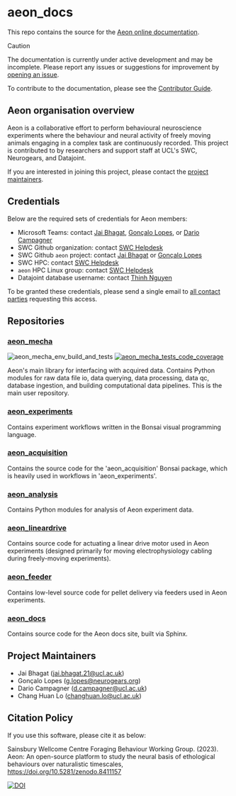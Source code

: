 # aeon_docs

This repo contains the source for the [Aeon online documentation](https://sainsburywellcomecentre.github.io/aeon_docs/). 

> [!CAUTION] 
> The documentation is currently under active development and may be incomplete.
> Please report any issues or suggestions for improvement by [opening an issue](https://github.com/SainsburyWellcomeCentre/aeon_docs/issues).

To contribute to the documentation, please see the [Contributor Guide](https://sainsburywellcomecentre.github.io/aeon_docs/contributor/index.html).

## Aeon organisation overview

Aeon is a collaborative effort to perform behavioural neuroscience experiments where the behaviour and neural activity of freely moving animals engaging in a complex task are continuously recorded. This project is contributed to by researchers and support staff at UCL's SWC, Neurogears, and Datajoint.

If you are interested in joining this project, please contact the [project maintainers](#project-maintainers).

## Credentials

Below are the required sets of credentials for Aeon members:

- Microsoft Teams: contact [Jai Bhagat](mailto:jai.bhagat.21@ucl.ac.uk), [Gonçalo Lopes](mailto:g.lopes@neurogears.org), or [Dario Campagner](mailto:d.campagner@ucl.ac.uk)
- SWC Github organization: contact [SWC Helpdesk](mailto:helpdesk@swc.ucl.ac.uk)
- SWC Github `aeon` project: contact [Jai Bhagat](mailto:jai.bhagat.21@ucl.ac.uk) or [Gonçalo Lopes](mailto:g.lopes@neurogears.org)
- SWC HPC: contact [SWC Helpdesk](mailto:helpdesk@swc.ucl.ac.uk)
- `aeon` HPC Linux group: contact [SWC Helpdesk](mailto:helpdesk@swc.ucl.ac.uk)
- Datajoint database username: contact [Thinh Nguyen](mailto:thinh@vathes.com)

To be granted these credentials, please send a single email to [all contact parties](mailto:jai.bhagat.21@ucl.ac.uk,g.lopes@neurogears.org,d.campagner@ucl.ac.uk,helpdesk@swc.ucl.ac.uk,thinh@vathes.com?subject=Request%20for%20Aeon%20credentials) requesting this access.

## Repositories
### [aeon_mecha](https://github.com/SainsburyWellcomeCentre/aeon_mecha)

![aeon_mecha_env_build_and_tests](https://github.com/SainsburyWellcomeCentre/aeon_mecha/actions/workflows/build_env_run_tests.yml/badge.svg?branch=main)
[![aeon_mecha_tests_code_coverage](https://codecov.io/gh/SainsburyWellcomeCentre/aeon_mecha/branch/main/graph/badge.svg?token=973EC1CG03)](https://codecov.io/gh/SainsburyWellcomeCentre/aeon_mecha)

Aeon's main library for interfacing with acquired data. Contains Python modules for raw data file io, data querying, data processing, data qc, database ingestion, and building computational data pipelines. This is the main user repository.

### [aeon_experiments](https://github.com/SainsburyWellcomeCentre/aeon_experiments)

Contains experiment workflows written in the Bonsai visual programming language.

### [aeon_acquisition](https://github.com/SainsburyWellcomeCentre/aeon_acquisition)

Contains the source code for the 'aeon_acquisition' Bonsai package, which is heavily used in workflows in 'aeon_experiments'.

### [aeon_analysis](https://github.com/SainsburyWellcomeCentre/aeon_analysis)

Contains Python modules for analysis of Aeon experiment data.

### [aeon_lineardrive](https://github.com/SainsburyWellcomeCentre/aeon_lineardrive)

Contains source code for actuating a linear drive motor used in Aeon experiments (designed primarily for moving electrophysiology cabling during freely-moving experiments).

### [aeon_feeder](https://github.com/SainsburyWellcomeCentre/aeon_feeder)

Contains low-level source code for pellet delivery via feeders used in Aeon experiments.

### [aeon_docs](https://github.com/SainsburyWellcomeCentre/aeon_docs)

Contains source code for the Aeon docs site, built via Sphinx. 


## Project Maintainers

- Jai Bhagat (jai.bhagat.21@ucl.ac.uk)
- Gonçalo Lopes (g.lopes@neurogears.org)
- Dario Campagner (d.campagner@ucl.ac.uk)
- Chang Huan Lo (changhuan.lo@ucl.ac.uk)

## Citation Policy

If you use this software, please cite it as below:

Sainsbury Wellcome Centre Foraging Behaviour Working Group. (2023). Aeon: An open-source platform to study the neural basis of ethological behaviours over naturalistic timescales,  https://doi.org/10.5281/zenodo.8411157

[![DOI](https://zenodo.org/badge/DOI/10.5281/zenodo.8411157.svg)](https://zenodo.org/doi/10.5281/zenodo.8411157)